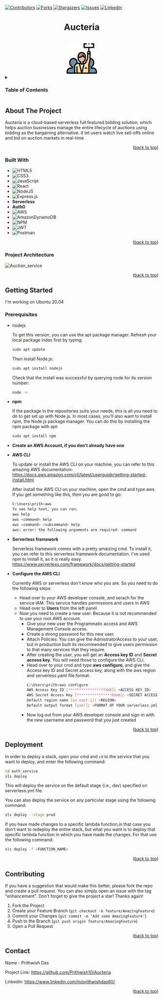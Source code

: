 <!-- Improved compatibility of back to top link: See: https://github.com/othneildrew/Best-README-Template/pull/73 -->
<a name="readme-top"></a>
<!--
*** Thanks for checking out the Best-README-Template. If you have a suggestion
*** that would make this better, please fork the repo and create a pull request
*** or simply open an issue with the tag "enhancement".
*** Don't forget to give the project a star!
*** Thanks again! Now go create something AMAZING! :D
-->



<!-- PROJECT SHIELDS -->
<!--
*** I'm using markdown "reference style" links for readability.
*** Reference links are enclosed in brackets [ ] instead of parentheses ( ).
*** See the bottom of this document for the declaration of the reference variables
*** for contributors-url, forks-url, etc. This is an optional, concise syntax you may use.
*** https://www.markdownguide.org/basic-syntax/#reference-style-links
-->
[![Contributors][contributors-shield]][contributors-url]
[![Forks][forks-shield]][forks-url]
[![Stargazers][stars-shield]][stars-url]
[![Issues][issues-shield]][issues-url]
[![LinkedIn][linkedin-shield]][linkedin-url]
<!-- [![MIT License][license-shield]][license-url] -->

# <h1 align="center">Aucteria</h1>

<!-- PROJECT LOGO -->
<br />
<div align="center">
  <a href="https://github.com/Prithwish10/Aucteria">
    <img src="images/Auction_logo.png" alt="Logo" width="100" height="100">
  </a>
</div>

<!-- TABLE OF CONTENTS -->
<details>
  <summary><h3>Table of Contents</h3></summary>
  <ol>
    <li>
      <a href="#about-the-project">About The Project</a>
      <ul>
        <li><a href="#built-with">Built With</a></li>
        <!-- <li><a href="#how-the-services-work-together">How the services work together</a></li> -->
        <li><a href="#project-architecture">Project Architecture</a></li>
      </ul>
    </li>
    <li>
      <a href="#getting-started">Getting Started</a>
      <ul>
        <li><a href="#prerequisites">Prerequisites</a></li>
      </ul>
    </li>
<!--     <li><a href="#usage">Usage</a></li> -->
    <li><a href="#deployment">Deployment</a></li>
    <li><a href="#contributing">Contributing</a></li>
<!--     <li><a href="#license">License</a></li> -->
    <li><a href="#contact">Contact</a></li>
<!--     <li><a href="#acknowledgments">Acknowledgments</a></li> -->
  </ol>
</details>



<!-- ABOUT THE PROJECT -->
## About The Project

<!-- [![Product Name Screen Shot][product-screenshot]](https://example.com) -->

Aucteria is a cloud-based serverless full featured bidding solution, which helps auction businesses manage the entire lifecycle of auctions using bidding as the bargaining alternative.
It let users watch live sell-offs online and bid on auction markets in real-time.

<p align="right">(<a href="#readme-top">back to top</a>)</p>

### Built With

* ![HTML5](https://img.shields.io/badge/html5-%23E34F26.svg?style=for-the-badge&logo=html5&logoColor=white)
* ![CSS3](https://img.shields.io/badge/css3-%231572B6.svg?style=for-the-badge&logo=css3&logoColor=white)
* ![JavaScript](https://img.shields.io/badge/javascript-%23323330.svg?style=for-the-badge&logo=javascript&logoColor=%23F7DF1E)
* ![React](https://img.shields.io/badge/react-%2320232a.svg?style=for-the-badge&logo=react&logoColor=%2361DAFB)
* ![NodeJS](https://img.shields.io/badge/node.js-6DA55F?style=for-the-badge&logo=node.js&logoColor=white)
* ![Express.js](https://img.shields.io/badge/express.js-%23404d59.svg?style=for-the-badge&logo=express&logoColor=%2361DAFB)
* **Serverless**
* **Auth0**
* ![AWS](https://img.shields.io/badge/AWS-%23FF9900.svg?style=for-the-badge&logo=amazon-aws&logoColor=white)
* ![AmazonDynamoDB](https://img.shields.io/badge/Amazon%20DynamoDB-4053D6?style=for-the-badge&logo=Amazon%20DynamoDB&logoColor=white)
* ![NPM](https://img.shields.io/badge/NPM-%23000000.svg?style=for-the-badge&logo=npm&logoColor=white)
* ![JWT](https://img.shields.io/badge/JWT-black?style=for-the-badge&logo=JSON%20web%20tokens)
* ![Postman](https://img.shields.io/badge/Postman-FF6C37?style=for-the-badge&logo=postman&logoColor=white)

<p align="right">(<a href="#readme-top">back to top</a>)</p>

<!-- PROJECT WORKING -->
<!-- ### How the services work together

The application is based on the **event-driven microservice architecture**, that uses events to trigger and communicate between decoupled microservices.
It has 3 microservices:
* **Auth Service**

  * This service handles authentication and authorization using **Auth0**.
  * It will have an authorizer lambda function which will authorize the users using **Jason Web Token (JWT)**.
  * We will also introduce the authorizer in our **API Gateway**, which means every request will be authorised using JWT. This will ensure that our APIs are protected, and we also get to know the identity of the caller.

* **Auction Service**:
  * It contains 6 lambda functions, out of which 5 of them are used for CRUD operations, i.e., creating an auction, getting a single auction, placing a bid on an auction, and uploading an auction picture.
  * For these 5 lambda functions request will come from the **API Gateway**.
  * When a user creates an auction, we'll process the auction by doing some validations, and we'll write the auction to the **DynamoDB** table.
  * The 6th lambda function that we have in this service is named as **processAuction**.
  * **processAuction** lambda will get triggered by the **AWS EventBridge** periodically. And what the function will do is to close an auction after 1 hour being open. After closing the auction, we need to send email to the highest bidder and seller about the outcome.
  * This brings us to the Notification Service.

* **Notification Service**:
  * It will have an **AWS SQS**.
  * processAuction lambda function in the Auction Service will send messages/emails to this queue.
  * The messages will then be picked up by a **sendEmail** lambda function, and an email will be send using **AWS SES**.
  
<p align="right">(<a href="#readme-top">back to top</a>)</p> -->


<!-- PROJECT ARCHITECTURE -->

### Project Architecture
![Auction_service](https://user-images.githubusercontent.com/59892611/139708274-79a31927-3533-4db4-8d40-ac9232046417.jpg)

<p align="right">(<a href="#readme-top">back to top</a>)</p>

<!-- GETTING STARTED -->
## Getting Started

I'm working on Ubuntu 20.04

### Prerequisites

* nodejs
  
  To get this version, you can use the apt package manager. Refresh your local package index first by typing:
  ```sh
  sudo apt update
  ```
  Then install Node.js:
  ```sh
  sudo apt install nodejs
  ```
  Check that the install was successful by querying node for its version number:
  ```sh
  node -v
  ```
* **npm**
  
  If the package in the repositories suits your needs, this is all you need to do to get set up with Node.js. In most cases, you’ll also want to install npm, the Node.js package manager. You can do this by installing the npm package with apt:
   ```sh
  sudo apt install npm
  ```
* **Create an AWS Account, if you don't already have one**

* **AWS CLI**

  To update or install the AWS CLI on your machine, you can refer to this amazing AWS documentation:
  https://docs.aws.amazon.com/cli/latest/userguide/getting-started-install.html
  
  After install the AWS CLI on your machine, open the cmd and type aws. If you get something like this, then you are good to go:
  ```sh
  C:\Users\prith>aws                                                                                                                                                     usage: aws [options] <command> <subcommand> [<subcommand> ...] [parameters]                                             
  To see help text, you can run:
  aws help
  aws <command> help
  aws <command> <subcommand> help
  aws: error: the following arguments are required: command 
  ```
  
* **Serverless framework**

  Serverless framework comes with a pretty amaizing cmd. To install it, you can refer to this serverless framework documentation. I've used npm to install it, as it is   really easy.
  https://www.serverless.com/framework/docs/getting-started
  
* **Configure the AWS CLI**

  Currently AWS or serverless don't know who you are. So you need to do the following steps:
  * Head over to your AWS developer console, and serach for the service IAM. This service handles permissions and users in AWS
  * Head over to **Users** from the left panel
  * Now you need to create a new user. Because it is not recommended to use your root AWS account. 
    * Give your new user the Programmatic access and AWS Management Console access.
    * Create a strong password for this new user.
    * Attach Policies: You can give the AdmistratorAccess to your user, but in production built its recommended to give users permission to that many services that they require.
    * After creating the user, you will get an **Access key ID** and **Secret access key**. You will need those to configure the AWS CLI.
    * Head over to your cmd and type **aws configure**, and give the Access key ID and Secret access key, along with the aws region and serverless.yaml file format.
      ```sh
      C:\Users\prith>aws configure
      AWS Access Key ID [****************YSHX]: <ACCESS KEY ID>
      AWS Secret Access Key [****************DXmb]: <SECRET ACCESS KEY>
      Default region name [us-east-1]: <REGION>
      Default output format [yaml]: <FORMAT OF YOUR serverless.yml file. Give yaml>
      ```
    * Now log out from your AWS developer console and sign-in with the new username and password that you just created
    
<p align="right">(<a href="#readme-top">back to top</a>)</p>

<!-- Deployment -->
## Deployment

In order to deploy a stack, open your cmd and `cd` to the service that you want to deploy, and enter the following command:

```sh
cd auth_service
sls deploy
```
This will deploy the service on the default stage (i.e., dev) specified on serverless.yml file.

You can also deploy the service on any particular stage using the following command:

```sh
sls deploy --stage prod
```

If you have made changes to a specific lambda function,in that case you don't want to redeploy the entire stack, but what you want is to deploy that specific lambda function in which you have made the changes. For that use the following command:

```sh
sls deploy -f <FUNCTION_NAME>
```

<p align="right">(<a href="#readme-top">back to top</a>)</p>

<!-- CONTRIBUTING -->
## Contributing

If you have a suggestion that would make this better, please fork the repo and create a pull request. You can also simply open an issue with the tag "enhancement".
Don't forget to give the project a star! Thanks again!

1. Fork the Project
2. Create your Feature Branch (`git checkout -b feature/AmazingFeature`)
3. Commit your Changes (`git commit -m 'Add some AmazingFeature'`)
4. Push to the Branch (`git push origin feature/AmazingFeature`)
5. Open a Pull Request

<p align="right">(<a href="#readme-top">back to top</a>)</p>

<!-- CONTACT -->
## Contact

Name - Prithwish Das

Project Link: https://github.com/Prithwish10/Aucteria

LinkedIn: https://www.linkedin.com/in/prithwishdas60/

<p align="right">(<a href="#readme-top">back to top</a>)</p>


<!-- MARKDOWN LINKS & IMAGES -->
<!-- https://www.markdownguide.org/basic-syntax/#reference-style-links -->
[contributors-shield]: https://img.shields.io/github/contributors/Prithwish10/Aucteria.svg?style=for-the-badge
[contributors-url]: https://github.com/Prithwish10/Aucteria/graphs/contributors
[forks-shield]: https://img.shields.io/github/forks/Prithwish10/Aucteria.svg?style=for-the-badge
[forks-url]: https://github.com/Prithwish10/Aucteria/network/members
[stars-shield]: https://img.shields.io/github/stars/Prithwish10/Aucteria.svg?style=for-the-badge
[stars-url]: https://github.com/Prithwish10/Aucteria/stargazers
[issues-shield]: https://img.shields.io/github/issues/Prithwish10/Aucteria.svg?style=for-the-badge
[issues-url]: https://github.com/Prithwish10/Aucteria/issues
[license-shield]: https://img.shields.io/github/license/Prithwish10/Aucteria.svg?style=for-the-badge
[license-url]: https://github.com/othneildrew/Best-README-Template/blob/master/LICENSE.txt
[linkedin-shield]: https://img.shields.io/badge/-LinkedIn-black.svg?style=for-the-badge&logo=linkedin&colorB=555
[linkedin-url]: https://www.linkedin.com/in/prithwishdas60/
[product-screenshot]: images/screenshot.png
